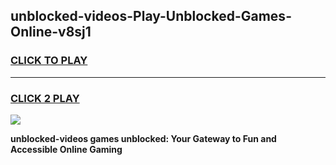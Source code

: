 
## unblocked-videos-Play-Unblocked-Games-Online-v8sj1
<h3>
<a href="https://premium76.site?title=unblocked-videos&ref=25A">CLICK TO PLAY</a></h3>
<hr>

<h3>
<a href="https://premium76.site?title=unblocked-videos&ref=25A">CLICK 2 PLAY</a>
  
</h3>

<a href="https://premium76.site?title=unblocked-videos&ref=25A"><img src="https://clearcache.store/games.png"></a>


**unblocked-videos games unblocked: Your Gateway to Fun and Accessible Online Gaming**
